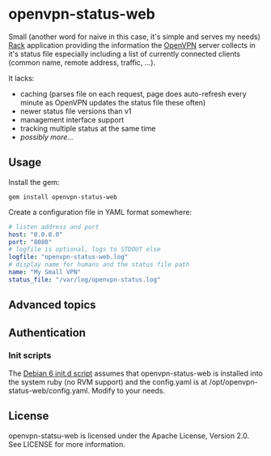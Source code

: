 # openvpn-status-web

Small (another word for naive in this case, it's simple and serves my needs) [Rack](http://rack.github.com/) application providing the information the [OpenVPN](http://openvpn.net/index.php/open-source.html) server collects in it's status file especially including a list of currently connected clients (common name, remote address, traffic, ...).

It lacks:

* caching (parses file on each request, page does auto-refresh every minute as OpenVPN updates the status file these often)
* newer status file versions than v1
* management interface support
* tracking multiple status at the same time
* *possibly more...*

## Usage

Install the gem:

	gem install openvpn-status-web

Create a configuration file in YAML format somewhere:

```yaml
# listen address and port
host: "0.0.0.0"
port: "8080"
# logfile is optional, logs to STDOUT else
logfile: "openvpn-status-web.log"
# display name for humans and the status file path
name: "My Small VPN"
status_file: "/var/log/openvpn-status.log"
```

## Advanced topics

## Authentication

### Init scripts

The [Debian 6 init.d script](init.d/debian-6-openvpn-status-web) assumes that openvpn-status-web is installed into the system ruby (no RVM support) and the config.yaml is at /opt/openvpn-status-web/config.yaml. Modify to your needs.

## License

openvpn-statsu-web is licensed under the Apache License, Version 2.0. See LICENSE for more information.
